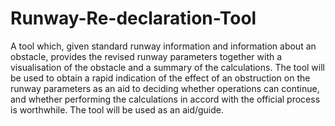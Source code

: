# Runway-Re-declaration-Tool
A tool which, given standard runway information and information about an obstacle, provides the revised runway parameters together with a visualisation of the obstacle and a summary of the calculations. The tool will be used to obtain a rapid indication of the effect of an obstruction on the runway parameters as an aid to deciding whether operations can continue, and whether performing the calculations in accord with the official process is worthwhile. The tool will be used as an aid/guide.
